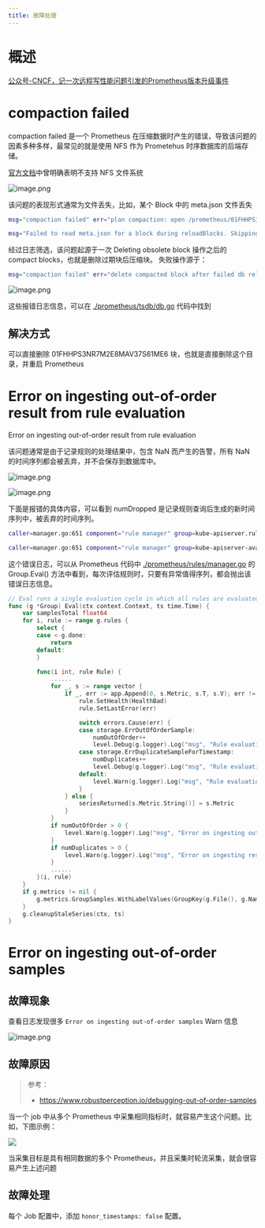 ```yaml
---
title: 故障处理
---
```


# 概述

[公众号-CNCF，记一次远程写性能问题引发的Prometheus版本升级事件](https://mp.weixin.qq.com/s/OY5MtTUHB0UMZ3I2D4xF_A)

# compaction failed

compaction failed 是一个 Prometheus 在压缩数据时产生的错误，导致该问题的因素多种多样，最常见的就是使用 NFS 作为 Prometehus 时序数据库的后端存储。

[官方文档](https://prometheus.io/docs/prometheus/latest/storage/)中曾明确表明不支持 NFS 文件系统

![image.png](https://notes-learning.oss-cn-beijing.aliyuncs.com/mhabk3/1633918055761-a5d5266e-c5ce-455c-92c1-0b219b2a2c60.png)

该问题的表现形式通常为文件丢失，比如，某个 Block 中的 meta.json 文件丢失

```bash
msg="compaction failed" err="plan compaction: open /prometheus/01FHHPS3NR7M2E8MAV37S61ME6/meta.json: no such file or directory"

msg="Failed to read meta.json for a block during reloadBlocks. Skipping" dir=/prometheus/01FHHPS3NR7M2E8MAV37S61ME6 err="open /prometheus/01FHHPS3NR7M2E8MAV37S61ME6/meta.json: no such file or directory"
```

经过日志筛选，该问题起源于一次 Deleting obsolete block 操作之后的 compact blocks，也就是删除过期块后压缩块。 失败操作源于：

```bash
msg="compaction failed" err="delete compacted block after failed db reloadBlocks:01FHHPS3NR7M2E8MAV37S61ME6: unlinkat /prometheus/01FHHPS3NR7M2E8MAV37S61ME6/chunks: directory not empty"
```

![image.png](https://notes-learning.oss-cn-beijing.aliyuncs.com/mhabk3/1633919258306-20285a8b-186e-4177-a043-5f06f54f7f2a.png)

这些报错日志信息，可以在 [./prometheus/tsdb/db.go](https://github.com/prometheus/prometheus/blob/release-2.28/tsdb/db.go) 代码中找到

## 解决方式

可以直接删除 01FHHPS3NR7M2E8MAV37S61ME6 块，也就是直接删除这个目录，并重启 Prometheus

# Error on ingesting out-of-order result from rule evaluation

Error on ingesting out-of-order result from rule evaluation

该问题通常是由于记录规则的处理结果中，包含 NaN 而产生的告警，所有 NaN 的时间序列都会被丢弃，并不会保存到数据库中。

![image.png](https://notes-learning.oss-cn-beijing.aliyuncs.com/bprr89/1633938701153-3857ea39-4849-4d33-89e3-ad34ac5313e0.png)

![image.png](https://notes-learning.oss-cn-beijing.aliyuncs.com/bprr89/1633938707935-150d51c1-9dec-41a9-9346-f2e62bf74a53.png)

下面是报错的具体内容，可以看到 numDropped 是记录规则查询后生成的新时间序列中，被丢弃的时间序列。

```bash
caller=manager.go:651 component="rule manager" group=kube-apiserver.rules msg="Error on ingesting out-of-order result from rule evaluation" numDropped=231

caller=manager.go:651 component="rule manager" group=kube-apiserver-availability.rules msg="Error on ingesting out-of-order result from rule evaluation" numDropped=121
```

这个错误日志，可以从 Prometheus 代码中 [./prometheus/rules/manager.go](https://github.com/prometheus/prometheus/blob/release-2.28/rules/manager.go#L651) 的 Group.Eval() 方法中看到，每次评估规则时，只要有异常值得序列，都会抛出该错误日志信息。

```go
// Eval runs a single evaluation cycle in which all rules are evaluated sequentially.
func (g *Group) Eval(ctx context.Context, ts time.Time) {
	var samplesTotal float64
	for i, rule := range g.rules {
		select {
		case <-g.done:
			return
		default:
		}

		func(i int, rule Rule) {
            ......
			for _, s := range vector {
				if _, err := app.Append(0, s.Metric, s.T, s.V); err != nil {
					rule.SetHealth(HealthBad)
					rule.SetLastError(err)

					switch errors.Cause(err) {
					case storage.ErrOutOfOrderSample:
						numOutOfOrder++
						level.Debug(g.logger).Log("msg", "Rule evaluation result discarded", "err", err, "sample", s)
					case storage.ErrDuplicateSampleForTimestamp:
						numDuplicates++
						level.Debug(g.logger).Log("msg", "Rule evaluation result discarded", "err", err, "sample", s)
					default:
						level.Warn(g.logger).Log("msg", "Rule evaluation result discarded", "err", err, "sample", s)
					}
				} else {
					seriesReturned[s.Metric.String()] = s.Metric
				}
			}
			if numOutOfOrder > 0 {
				level.Warn(g.logger).Log("msg", "Error on ingesting out-of-order result from rule evaluation", "numDropped", numOutOfOrder)
			}
			if numDuplicates > 0 {
				level.Warn(g.logger).Log("msg", "Error on ingesting results from rule evaluation with different value but same timestamp", "numDropped", numDuplicates)
			}
			......
		}(i, rule)
	}
	if g.metrics != nil {
		g.metrics.GroupSamples.WithLabelValues(GroupKey(g.File(), g.Name())).Set(samplesTotal)
	}
	g.cleanupStaleSeries(ctx, ts)
}
```

# Error on ingesting out-of-order samples

## 故障现象

查看日志发现很多 `Error on ingesting out-of-order samples` Warn 信息

![image.png](https://notes-learning.oss-cn-beijing.aliyuncs.com/rpaa9g/1629643964887-eaa5bc33-94fb-4add-8424-f40dfd65ec02.png)

## 故障原因

> 参考：
> 
> - <https://www.robustperception.io/debugging-out-of-order-samples>

当一个 job 中从多个 Prometheus 中采集相同指标时，就容易产生这个问题。比如，下图示例：

![](https://notes-learning.oss-cn-beijing.aliyuncs.com/rpaa9g/1629687458928-d2444080-a4ff-406c-8a70-76fa687459ae.jpeg)

当采集目标是具有相同数据的多个 Prometheus，并且采集时轮流采集，就会很容易产生上述问题

## 故障处理

每个 Job 配置中，添加 `honor_timestamps: false` 配置。
